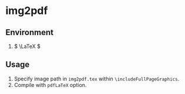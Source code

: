 # img2pdf

## Environment

1. $ \LaTeX $

## Usage

1. Specify image path in `img2pdf.tex` within `\includeFullPageGraphics`.
2. Compile with `pdfLaTeX` option.

